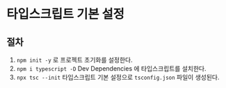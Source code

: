 # 타입스크립트 기본 설정

## 절차

1. `npm init -y` 로 프로젝트 초기화를 설정한다.
2. `npm i typescript -D` Dev Dependencies 에 타입스크립트를 설치한다.
3. `npx tsc --init` 타입스크립트 기본 설정으로 `tsconfig.json` 파일이 생성된다.
